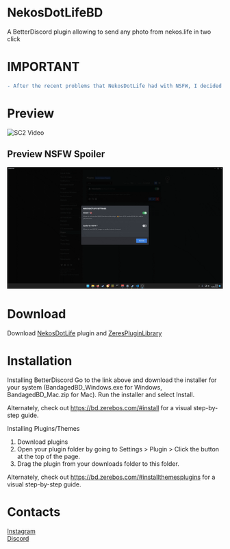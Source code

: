 # NekosDotLifeBD
A BetterDiscord plugin allowing to send any photo from nekos.life in two click

# IMPORTANT
```diff
- After the recent problems that NekosDotLife had with NSFW, I decided to change the API for the latter, so I now use hmtai
```

# Preview
![SC2 Video](previews/preview1.gif)

## Preview NSFW Spoiler
![SC2 Video](previews/preview2.gif)

# Download
Download <a href="https://github.com/CriosChan/NekosDotLifeBD/releases/download/V2.0.6/NekosDotLife.plugin.js">NekosDotLife</a> plugin and <a href="https://betterdiscord.net/ghdl?url=https://raw.githubusercontent.com/rauenzi/BDPluginLibrary/master/release/0PluginLibrary.plugin.js">ZeresPluginLibrary</a>

# Installation
Installing BetterDiscord
Go to the link above and download the installer for your system (BandagedBD_Windows.exe for Windows, BandagedBD_Mac.zip for Mac). Run the installer and select Install.

Alternately, check out https://bd.zerebos.com/#install for a visual step-by-step guide.

Installing Plugins/Themes
1. Download plugins
2. Open your plugin folder by going to Settings > Plugin > Click the button at the top of the page.
3. Drag the plugin from your downloads folder to this folder.

Alternately, check out https://bd.zerebos.com/#installthemesplugins for a visual step-by-step guide.

# Contacts
<a href="https://www.instagram.com/crios_chan/">Instagram</a><br />
<a href="https://discord.me/crioschan">Discord</a>
